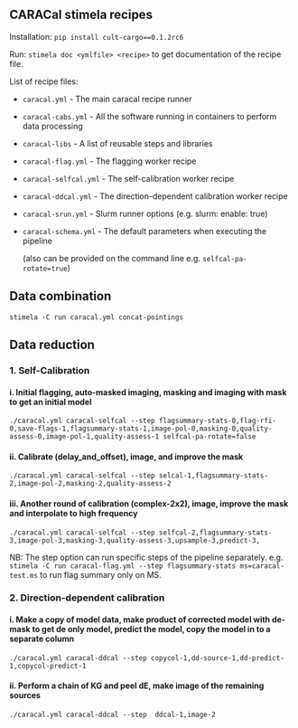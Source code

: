 CARACal stimela recipes
-----------------------

Installation:  `pip install cult-cargo==0.1.2rc6`

Run: `stimela doc <ymlfile> <recipe>` to get documentation of the recipe file. 

List of recipe files:
- `caracal.yml` - The main caracal recipe runner
- `caracal-cabs.yml` - All the software running in containers to perform data processing
- `caracal-libs` - A list of reusable steps and libraries
- `caracal-flag.yml` - The flagging worker recipe
- `caracal-selfcal.yml` - The self-calibration worker recipe
- `caracal-ddcal.yml` - The direction-dependent calibration worker recipe
- `caracal-srun.yml` - Slurm runner options (e.g. slurm: enable: true)
- `caracal-schema.yml` - The default parameters when executing the pipeline

  (also can be provided on the command line e.g. `selfcal-pa-rotate=true`)

Data combination
----------------

`stimela -C run caracal.yml concat-pointings`


Data reduction
--------------

### 1. Self-Calibration 

#### i. Initial flagging, auto-masked imaging, masking and imaging with mask to get an initial model
`./caracal.yml caracal-selfcal --step flagsummary-stats-0,flag-rfi-0,save-flags-1,flagsummary-stats-1,image-pol-0,masking-0,quality-assess-0,image-pol-1,quality-assess-1 selfcal-pa-rotate=false`

#### ii. Calibrate (delay_and_offset), image, and improve the mask
`./caracal.yml caracal-selfcal --step selcal-1,flagsummary-stats-2,image-pol-2,masking-2,quality-assess-2`

#### iii. Another round of calibration (complex-2x2), image, improve the mask and interpolate to high frequency
`./caracal.yml caracal-selfcal --step selfcal-2,flagsummary-stats-3,image-pol-3,masking-3,quality-assess-3,upsample-3,predict-3,`

NB: The step option can run specific steps of the pipeline separately. e.g. `stimela -C run caracal-flag.yml --step flagsummary-stats ms=caracal-test.ms` to run flag summary only on MS.

### 2. Direction-dependent calibration

#### i. Make a copy of model data, make product of corrected model with de-mask to get de only model, predict the model, copy the model in to a separate column
`./caracal.yml caracal-ddcal --step copycol-1,dd-source-1,dd-predict-1,copycol-predict-1`

#### ii. Perform a chain of KG and peel dE, make image of the remaining sources
`./caracal.yml caracal-ddcal --step  ddcal-1,image-2`

